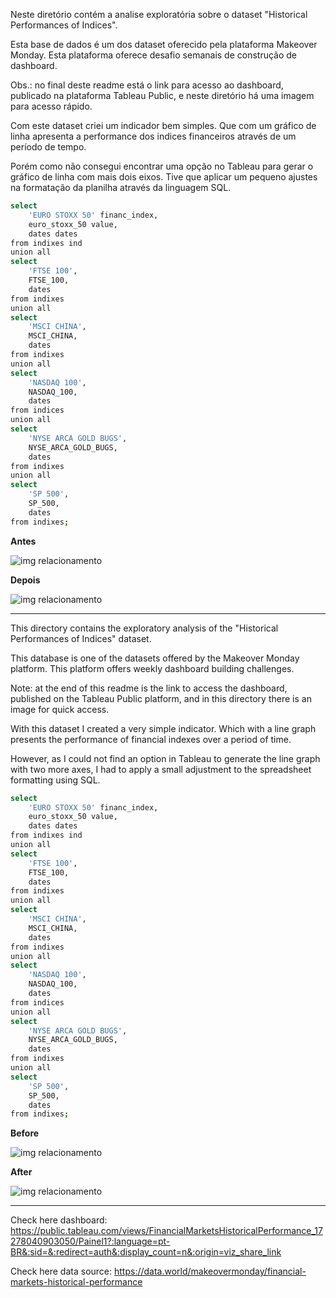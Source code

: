 Neste diretório contém a analise exploratória sobre o dataset "Historical Performances of Indices".

Esta base de dados é um dos dataset oferecido pela plataforma Makeover Monday. Esta plataforma oferece desafio semanais de construção de dashboard.

Obs.: no final deste readme está o link para acesso ao dashboard, publicado na plataforma Tableau Public, e neste diretório há uma imagem para acesso rápido.

Com este dataset criei um indicador bem simples. Que com um gráfico de linha apresenta a performance dos indices financeiros através de um período de tempo.

Porém como não consegui encontrar uma opção no Tableau para gerar o gráfico de linha com mais dois eixos. Tive que aplicar um pequeno ajustes na formatação da planilha através da linguagem SQL.

```bash
select
    'EURO STOXX 50' financ_index,
    euro_stoxx_50 value,
    dates dates
from indixes ind
union all
select
    'FTSE 100',
    FTSE_100,
    dates
from indixes
union all
select
    'MSCI CHINA',
    MSCI_CHINA,
    dates
from indixes
union all
select
    'NASDAQ 100',
    NASDAQ_100,
    dates
from indices
union all
select
    'NYSE ARCA GOLD BUGS',
    NYSE_ARCA_GOLD_BUGS,
    dates
from indixes
union all
select
    'SP 500',
    SP_500,
    dates
from indixes;

```

**Antes**

![img relacionamento](https://drive.google.com/uc?id=1yqDUmDZr7-HriX6NNNsS1Ifg8Mri1yBS)


**Depois**

![img relacionamento](https://drive.google.com/uc?id=1mG7I7PCcs2nssEYqBBjQgr5vyfGNs3FA)


---------------------------------------------------------------------------------------------------------


This directory contains the exploratory analysis of the "Historical Performances of Indices" dataset.

This database is one of the datasets offered by the Makeover Monday platform. This platform offers weekly dashboard building challenges.

Note: at the end of this readme is the link to access the dashboard, published on the Tableau Public platform, and in this directory there is an image for quick access.

With this dataset I created a very simple indicator. Which with a line graph presents the performance of financial indexes over a period of time.

However, as I could not find an option in Tableau to generate the line graph with two more axes, I had to apply a small adjustment to the spreadsheet formatting using SQL.

```bash
select
    'EURO STOXX 50' financ_index,
    euro_stoxx_50 value,
    dates dates
from indixes ind
union all
select
    'FTSE 100',
    FTSE_100,
    dates
from indixes
union all
select
    'MSCI CHINA',
    MSCI_CHINA,
    dates
from indixes
union all
select
    'NASDAQ 100',
    NASDAQ_100,
    dates
from indices
union all
select
    'NYSE ARCA GOLD BUGS',
    NYSE_ARCA_GOLD_BUGS,
    dates
from indixes
union all
select
    'SP 500',
    SP_500,
    dates
from indixes;

```

**Before**

![img relacionamento](https://drive.google.com/uc?id=1yqDUmDZr7-HriX6NNNsS1Ifg8Mri1yBS)


**After**

![img relacionamento](https://drive.google.com/uc?id=1mG7I7PCcs2nssEYqBBjQgr5vyfGNs3FA)


---------------------------------------------------------------------------------------------------------

Check here dashboard: https://public.tableau.com/views/FinancialMarketsHistoricalPerformance_17278040903050/Painel1?:language=pt-BR&:sid=&:redirect=auth&:display_count=n&:origin=viz_share_link

Check here data source: https://data.world/makeovermonday/financial-markets-historical-performance
